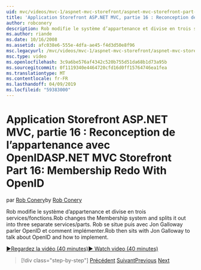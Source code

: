 ```yaml
---
uid: mvc/videos/mvc-1/aspnet-mvc-storefront/aspnet-mvc-storefront-part-16-membership-redo-with-openid
title: 'Application Storefront ASP.NET MVC, partie 16 : Reconception de l’appartenance avec OpenID | Microsoft Docs'
author: robconery
description: Rob modifie le système d’appartenance et divise en trois services/fonctions. Rob se situe puis avec Jon Galloway parler OpenID et comment mettre en place...
ms.author: riande
ms.date: 10/16/2008
ms.assetid: afc038e6-555e-4dfa-ae45-f4d3d50e8f96
msc.legacyurl: /mvc/videos/mvc-1/aspnet-mvc-storefront/aspnet-mvc-storefront-part-16-membership-redo-with-openid
msc.type: video
ms.openlocfilehash: 3c9a6be576af4342c520b755d51da68b1d73a95b
ms.sourcegitcommit: 0f1119340e4464720cfd16d0ff15764746ea1fea
ms.translationtype: MT
ms.contentlocale: fr-FR
ms.lasthandoff: 04/09/2019
ms.locfileid: "59383000"
---
```

# <a name="aspnet-mvc-storefront-part-16-membership-redo-with-openid"></a><span data-ttu-id="a4984-104">Application Storefront ASP.NET MVC, partie 16 : Reconception de l’appartenance avec OpenID</span><span class="sxs-lookup"><span data-stu-id="a4984-104">ASP.NET MVC Storefront Part 16: Membership Redo With OpenID</span></span>

<span data-ttu-id="a4984-105">par [Rob Conery](https://github.com/robconery)</span><span class="sxs-lookup"><span data-stu-id="a4984-105">by [Rob Conery](https://github.com/robconery)</span></span>

<span data-ttu-id="a4984-106">Rob modifie le système d’appartenance et divise en trois services/fonctions.</span><span class="sxs-lookup"><span data-stu-id="a4984-106">Rob changes the Membership system and splits it out into three separate services/parts.</span></span> <span data-ttu-id="a4984-107">Rob se situe puis avec Jon Galloway parler OpenID et comment implémenter.</span><span class="sxs-lookup"><span data-stu-id="a4984-107">Rob then sits with Jon Galloway to talk about OpenID and how to implement.</span></span>

[<span data-ttu-id="a4984-108">&#9654;Regardez la vidéo (40 minutes)</span><span class="sxs-lookup"><span data-stu-id="a4984-108">&#9654; Watch video (40 minutes)</span></span>](https://channel9.msdn.com/Blogs/ASP-NET-Site-Videos/aspnet-mvc-storefront-part-16-membership-redo-with-openid)

> [!div class="step-by-step"]
> <span data-ttu-id="a4984-109">[Précédent](aspnet-mvc-storefront-part-15-public-code-review.md)
> [Suivant](aspnet-mvc-storefront-part-17-checkout-with-jeff-atwood.md)</span><span class="sxs-lookup"><span data-stu-id="a4984-109">[Previous](aspnet-mvc-storefront-part-15-public-code-review.md)
[Next](aspnet-mvc-storefront-part-17-checkout-with-jeff-atwood.md)</span></span>
